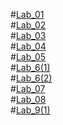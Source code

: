 #[Lab_01](https://github.com/2303A51680/ADM-LAB-2025/blob/main/Assignment%2001.ipynb)<br>
#[Lab_02](https://github.com/2303A51680/ADM-LAB-2025/blob/main/ADM_Lab_02.ipynb)<br>
#[Lab_03](https://github.com/2303A51680/ADM-LAB-2025/blob/main/ADM_LAB03.ipynb)<br>
#[Lab_04](https://github.com/2303A51680/ADM-LAB-2025/blob/main/ADM_Lab_04.ipynb)<br>
#[Lab_05](https://github.com/2303A51680/ADM-LAB-2025/blob/main/ADM%20Lab_05.ipynb)<br>
#[Lab_6(1)](https://github.com/2303A51680/ADM-LAB-2025/blob/main/ADM%20Lab_06.ipynb)<br>
#[Lab_6(2)](https://github.com/2303A51680/ADM-LAB-2025/blob/main/ADM%20Lab_06(2).ipynb)<br>
#[Lab_07](https://github.com/2303A51680/ADM-LAB-2025/blob/main/ADM_LAB_07.ipynb)<br>
#[Lab_08](https://github.com/2303A51680/ADM-LAB-2025/blob/main/ADM%20LAB_08.ipynb)<br>
#[Lab_9(1)](https://github.com/2303A51680/ADM-LAB-2025/blob/main/ADM_LAB-09.ipynb)<br>
